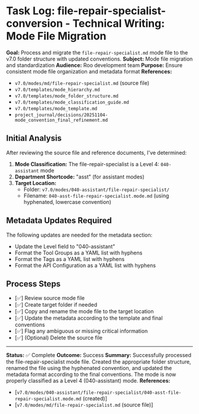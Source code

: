 # Task Log: file-repair-specialist-conversion - Technical Writing: Mode File Migration

**Goal:** Process and migrate the `file-repair-specialist.md` mode file to the v7.0 folder structure with updated conventions.
**Subject:** Mode file migration and standardization
**Audience:** Roo development team
**Purpose:** Ensure consistent mode file organization and metadata format
**References:** 
- `v7.0/modes/md/file-repair-specialist.md` (source file)
- `v7.0/templates/mode_hierarchy.md`
- `v7.0/templates/mode_folder_structure.md`
- `v7.0/templates/mode_classification_guide.md`
- `v7.0/templates/mode_template.md`
- `project_journal/decisions/20251104-mode_convention_final_refinement.md`

## Initial Analysis

After reviewing the source file and reference documents, I've determined:

1. **Mode Classification:** The file-repair-specialist is a Level 4: `040-assistant` mode
2. **Department Shortcode:** "asst" (for assistant modes)
3. **Target Location:** 
   - Folder: `v7.0/modes/040-assistant/file-repair-specialist/`
   - Filename: `040-asst-file-repair-specialist.mode.md` (using hyphenated, lowercase convention)

## Metadata Updates Required

The following updates are needed for the metadata section:
- Update the Level field to "040-assistant"
- Format the Tool Groups as a YAML list with hyphens
- Format the Tags as a YAML list with hyphens
- Format the API Configuration as a YAML list with hyphens

## Process Steps

- [✅] Review source mode file
- [✅] Create target folder if needed
- [✅] Copy and rename the mode file to the target location
- [✅] Update the metadata according to the template and final conventions
- [✅] Flag any ambiguous or missing critical information
- [✅] (Optional) Delete the source file

---

**Status:** ✅ Complete
**Outcome:** Success
**Summary:** Successfully processed the file-repair-specialist mode file. Created the appropriate folder structure, renamed the file using the hyphenated convention, and updated the metadata format according to the final conventions. The mode is now properly classified as a Level 4 (040-assistant) mode.
**References:** 
- [`v7.0/modes/040-assistant/file-repair-specialist/040-asst-file-repair-specialist.mode.md` (created)]
- [`v7.0/modes/md/file-repair-specialist.md` (source file)]
